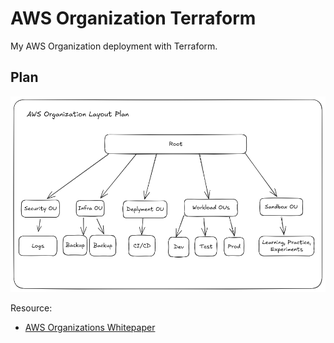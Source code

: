 # AWS Organization Terraform

My AWS Organization deployment with Terraform.

## Plan

![AWS Organization Diagram](./diagrams/aws-organization-draft.png)

Resource:

- [AWS Organizations Whitepaper](https://docs.aws.amazon.com/whitepapers/latest/organizing-your-aws-environment/recommended-ous-and-accounts.html)

<!-- ## Pre-req

- Terraform (using TF cloud backend)
- AWS account to act as management -->

